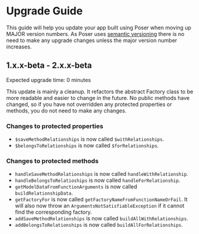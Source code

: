 # Upgrade Guide

This guide will help you update your app built using Poser when moving up MAJOR version numbers.
As Poser uses [semantic versioning](https://www.google.com/url?sa=t&rct=j&q=&esrc=s&source=web&cd=1&cad=rja&uact=8&ved=2ahUKEwiDj7vJ94foAhXtTRUIHeiSAiwQFjAAegQIARAB&url=https%3A%2F%2Fsemver.org%2F&usg=AOvVaw2wqeU7SPQk7aq7nuXGCrz-)
there is no need to make any upgrade changes unless the major version number increases.

## 1.x.x-beta - 2.x.x-beta
Expected upgrade time: 0 minutes

This update is mainly a cleanup. It refactors the abstract Factory class to be more readable and 
easier to change in the future. No public methods have changed, so if you have not overridden 
any protected properties or methods, you do not need to make any changes.

### Changes to protected properties

- `$saveMethodRelationships` is now called `$withRelationships`.
- `$belongsToRelationships` is now called `$forRelationships`.

### Changes to protected methods

- `handleSaveMethodRelationships` is now called `handleWithRelationship`.
- `handleBelongsToRelatioships` is now called `handleForRelationship`.
- `getModelDataFromFunctionArguments` is now called `buildRelationshipData`.
- `getFactoryFor` is now called `getFactoryNameFromFunctionNameOrFail`. It will also now throw an `ArgumentsNotSatisfiableException` if it cannot find the corresponding factory.
- `addSaveMethodRelationships` is now called `buildAllWithRelationships`.
- `addBelongsToRelationships` is now called `buildAllForRelationships`.
